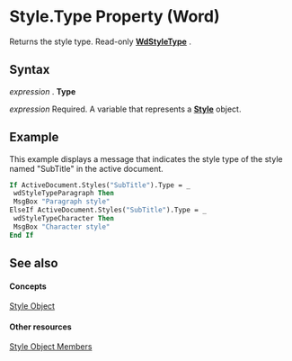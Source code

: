 
# Style.Type Property (Word)

Returns the style type. Read-only  **[WdStyleType](5ef956ab-feef-b218-d5a3-d417798e3d52.md)** .


## Syntax

 _expression_ . **Type**

 _expression_ Required. A variable that represents a **[Style](473f8f41-2cba-769e-c0da-441d9d85b009.md)** object.


## Example

This example displays a message that indicates the style type of the style named "SubTitle" in the active document.


```vb
If ActiveDocument.Styles("SubTitle").Type = _ 
 wdStyleTypeParagraph Then 
 MsgBox "Paragraph style" 
ElseIf ActiveDocument.Styles("SubTitle").Type = _ 
 wdStyleTypeCharacter Then 
 MsgBox "Character style" 
End If
```


## See also


#### Concepts


[Style Object](473f8f41-2cba-769e-c0da-441d9d85b009.md)
#### Other resources


[Style Object Members](37c68e72-c745-bc9c-1547-0cf177cbdef4.md)
